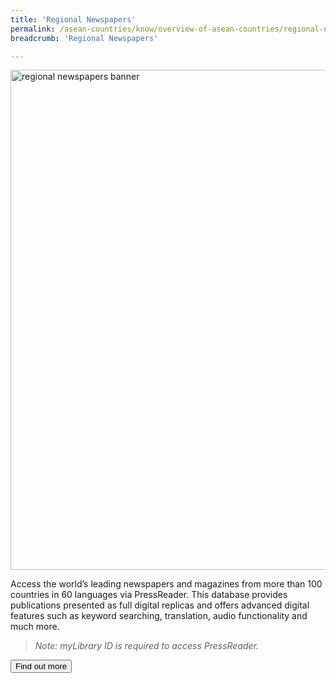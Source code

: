 ```yaml
---
title: 'Regional Newspapers'
permalink: /asean-countries/know/overview-of-asean-countries/regional-newspapers/
breadcrumb: 'Regional Newspapers'

---
```



<img src="\images\china-overview\regional-newspapers.jpg" alt="regional newspapers banner" style="width:800px;" />

Access the world’s leading newspapers and magazines from more than 100 countries in 60 languages via PressReader. This database provides publications presented as full digital replicas and offers advanced digital features such as keyword searching, translation, audio functionality and much more.

> *Note: myLibrary ID is required to access PressReader.*

<a href="https://eresources.nlb.gov.sg/main/browse/resource/1323" target="blank"><button class="w3-btn w3-round-xxlarge">Find out more</button></a>